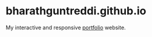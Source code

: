 # bharathguntreddi.github.io
My interactive and responsive <a href="https://bharathguntreddi3.github.io/bharathguntreddi.github.io/">portfolio</a> website.
